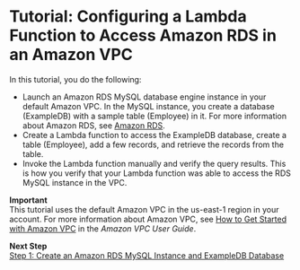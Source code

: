 # Tutorial: Configuring a Lambda Function to Access Amazon RDS in an Amazon VPC<a name="vpc-rds"></a>

In this tutorial, you do the following:
+ Launch an Amazon RDS MySQL database engine instance in your default Amazon VPC\. In the MySQL instance, you create a database \(ExampleDB\) with a sample table \(Employee\) in it\. For more information about Amazon RDS, see [Amazon RDS](https://aws.amazon.com/rds)\.
+ Create a Lambda function to access the ExampleDB database, create a table \(Employee\), add a few records, and retrieve the records from the table\.
+ Invoke the Lambda function manually and verify the query results\. This is how you verify that your Lambda function was able to access the RDS MySQL instance in the VPC\.

**Important**  
This tutorial uses the default Amazon VPC in the us\-east\-1 region in your account\. For more information about Amazon VPC, see [How to Get Started with Amazon VPC](http://docs.aws.amazon.com/vpc/latest/userguide/VPC_Introduction.html#howto) in the *Amazon VPC User Guide*\. 

**Next Step**  
[Step 1: Create an Amazon RDS MySQL Instance and ExampleDB Database](vpc-rds-create-rds-mysql.md)